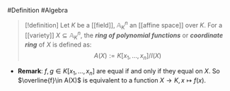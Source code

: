 #Definition #Algebra 

> [!definition]
> Let $K$ be a [[field]], $\mathbb{A}_{K}^n$ an [[affine space]] over $K$. For a [[variety]] $X\subseteq \mathbb{A}_{K}^n$, the ***ring of polynomial functions*** or ***coordinate ring*** of $X$ is defined as: $$A(X):=K[x_{1},\dots,x_{n}] / I(X)$$
- **Remark**: $f,g\in K[x_{1},\dots,x_{n}]$ are equal if and only if they equal on $X$. So $\overline{f}\in A(X)$ is equivalent to a function $X\to K,x\mapsto f(x)$. 